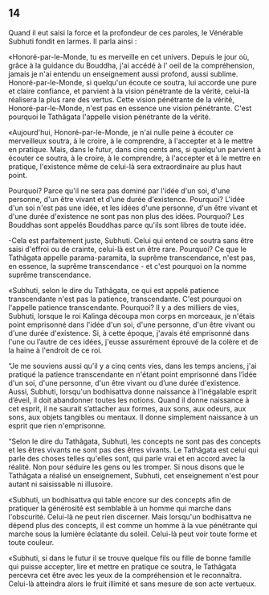 ## 14

Quand il eut saisi la force et la profondeur de ces paroles, le Vénérable Subhuti fondit en larmes. Il parla ainsi :

«Honoré-par-le-Monde, tu es merveille en cet univers. Depuis le jour où, grâce à la guidance du Bouddha, j'ai accédé à l' oeil de la compréhension, jamais je n'ai entendu un enseignement aussi profond, aussi sublime. Honoré-par-le-Monde, si quelqu'un écoute ce soutra, lui accorde une pure et claire confiance, et parvient à la vision pénétrante de la vérité, celui-là réalisera la plus rare des vertus. Cette vision pénétrante de la vérité, Honoré-par-le-Monde, n'est pas en essence une vision pénétrante. C'est pourquoi le Tathâgata l'appelle vision pénétrante de la vérité.

«Aujourd'hui, Honoré-par-le-Monde, je n'ai nulle peine à écouter ce merveilleux soutra, à le croire, à le comprendre, à l'accepter et à le mettre en pratique. Mais, dans le futur, dans cinq cents ans, si quelqu'un parvient à écouter ce soutra, à le croire, à le comprendre, à l'accepter et à le mettre en pratique, l'existence même de celui-là sera extraordinaire au plus haut point.

Pourquoi? Parce qu'il ne sera pas dominé par l'idée d'un soi, d'une personne, d'un être vivant et d'une durée d'existence. Pourquoi? L'idée d'un soi n'est pas une idée, et les idées d'une personne, d'un être vivant et d'une durée d'existence ne sont pas non plus des idées. Pourquoi? Les Bouddhas sont appelés Bouddhas parce qu'ils sont libres de toute idée.

-Cela est parfaitement juste, Subhuti. Celui qui entend ce soutra sans être saisi d'effroi ou de crainte, celui-là est un être rare. Pourquoi? Ce que le Tathâgata appelle parama-paramita, la suprême transcendance, n'est pas, en essence, la suprême transcendance - et c'est pourquoi on la nomme suprême transcendance.

«Subhuti, selon le dire du Tathâgata, ce qui est appelé patience transcendante n'est pas la patience, transcendante. C'est pourquoi on l'appelle patience transcendante. Pourquoi? Il y a des milliers de vies, Subhuti, lorsque le roi Kalinga découpa mon corps en morceaux, je n'étais point emprisonné dans l'idée d'un soi, d'une personne, d'un être vivant ou d'une durée d'existence. Si, à cette époque, j'avais été emprisonné dans l'une ou l’autre de ces idées, j'eusse assurément éprouvé de la colère et de la haine à l'endroit de ce roi.

“Je me souviens aussi qu'il y a cinq cents vies, dans les temps anciens, j'ai pratiqué la patience transcendante en n'étant point emprisonné dans l’idée d'un soi, d'une personne, d'un être vivant ou d’une durée d'existence. Aussi, Subhuti, lorsqu'un bodhisattva donne naissance à l'inégalable esprit d’éveil, il doit abandonner toutes les notions. Quand il donne naissance à cet esprit, il ne saurait s’attacher aux formes, aux sons, aux odeurs, aux sons, aux objets tangibles ou mentaux. Il donne simplement naissance à un esprit que rien n'emprisonne.

“Selon le dire du Tathâgata, Subhuti, les concepts ne sont pas des concepts et les êtres vivants ne sont pas des êtres vivants. Le Tathâgata est celui qui parle des choses telles qu'elles sont, qui parle vrai et en accord avec la réalité. Non pour séduire les gens ou les tromper. Si nous disons que le Tathâgata a réalisé un enseignement, Subhuti, cet enseignement n'est pour autant ni saisissable ni illusoire.

«Subhuti, un bodhisattva qui table encore sur des concepts afin de pratiquer la générosité est semblable à un homme qui marche dans l'obscurité. Celui-là ne peut rien discerner. Mais lorsqu'un bodhisattva ne dépend plus des concepts, il est comme un homme à la vue pénétrante qui marche sous la lumière éclatante du soleil. Celui-là peut voir toute forme et toute couleur.

«Subhuti, si dans le futur il se trouve quelque fils ou fille de bonne famille qui puisse accepter, lire et mettre en pratique ce soutra, le Tathâgata percevra cet être avec les yeux de la compréhension et le reconnaîtra. Celui-là atteindra alors le fruit illimité et sans mesure de son acte vertueux.